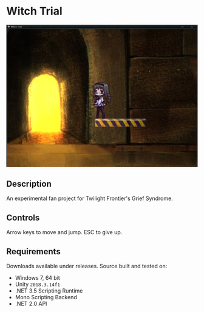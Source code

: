 # Witch Trial
![demo](demo.png)

## Description
An experimental fan project for Twilight Frontier's Grief Syndrome.

## Controls
Arrow keys to move and jump. ESC to give up.

## Requirements
Downloads available under releases. Source built and tested on:
- Windows 7, 64 bit
- Unity `2018.3.14f1`
- .NET 3.5 Scripting Runtime
- Mono Scripting Backend
- .NET 2.0 API
